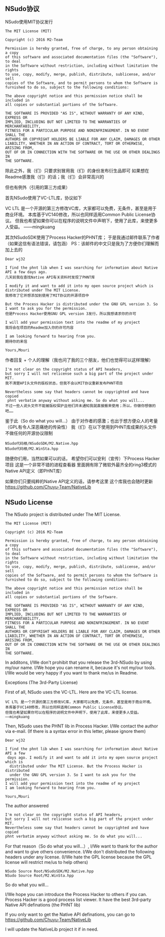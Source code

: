﻿## NSudo协议

NSudo使用MIT协议发行

```
The MIT License (MIT)

Copyright (c) 2016 M2-Team

Permission is hereby granted, free of charge, to any person obtaining a copy
of this software and associated documentation files (the "Software"), to deal
in the Software without restriction, including without limitation the rights
to use, copy, modify, merge, publish, distribute, sublicense, and/or sell
copies of the Software, and to permit persons to whom the Software is
furnished to do so, subject to the following conditions:

The above copyright notice and this permission notice shall be included in
all copies or substantial portions of the Software.

THE SOFTWARE IS PROVIDED "AS IS", WITHOUT WARRANTY OF ANY KIND, EXPRESS OR
IMPLIED, INCLUDING BUT NOT LIMITED TO THE WARRANTIES OF MERCHANTABILITY,
FITNESS FOR A PARTICULAR PURPOSE AND NONINFRINGEMENT. IN NO EVENT SHALL THE
AUTHORS OR COPYRIGHT HOLDERS BE LIABLE FOR ANY CLAIM, DAMAGES OR OTHER
LIABILITY, WHETHER IN AN ACTION OF CONTRACT, TORT OR OTHERWISE, ARISING FROM,
OUT OF OR IN CONNECTION WITH THE SOFTWARE OR THE USE OR OTHER DEALINGS IN
THE SOFTWARE.
```

除此之外，我（们）只要求别冒用我（们）的身份发布衍生品即可
如果想在Readme感激我（们）的话；我（们）会非常高兴的

但也有例外（引用的第三方成果）

首先NSudo使用了VC-LTL库，协议如下

VC LTL 是一个开源的第三方修改VC库，大家都可以免费，无条件，甚至是用于商业环境。
本库基于VC140修改，所以也同样适用Common Public License协议。
但我也希望如果你可以在程序的说明文件中声明下，使用了此库，来使更多人受益。
——mingkuang

其次NSudoSDK使用了Process Hacker的PHNT库；
于是我通过邮件联系了作者（如果这信有语法错误，请包涵）
PS：该邮件的中文只是我为了方便你们理解而加上去的
```
Dear wj32

I find the phnt lib when I was searching for information about Native API a few days ago.
几天前我在查找Native API有关资料时发现了PHNT库

I modify it and want to add it into my open source project which is distributed under The MIT License.
我修改了它并想添加到使用了MIT协议的开源项目中

But the Process Hacker is distributed under the GNU GPL version 3. So I want to ask you for the permission.
但是Process Hacker使用GNU GPL version 3发行，所以我想请求你的许可

I will add your permission text into the readme of my project
我将会在项目的Readme加入你的许可内容

I am looking forward to hearing from you.
期待你的来信

Yours,Mouri
```

作者回复 + 个人的理解（我也问了我的三个朋友，他们也觉得可以这样理解）
```
I'm not clear on the copyright status of API headers, 
but sorry I will not relicense such a big part of the project under MIT.
我不清楚API头文件的版权状态，但我不会以MIT协议重新发布PHNT项目

Nevertheless some say that headers cannot be copyrighted and have copied
 phnt verbatim anyway without asking me. So do what you will...
不过一些人说头文件不能被版权保护且他们并未通知我就直接搬来使用；所以，你做你想做的吧……
```

鉴于此（So do what you will...）
由于对作者的感激；也出于想方便众人的考量（GPL有令人深恶痛绝的传染性）
我（们）在以下使用到PHNT库成果的头文件不做任何的开源协议限制
```
NSudo代码根/NSudoSDK/M2.Native.hpp
NSudo代码根/M2.WinSta.hpp
```

随便你们用，当然如果可以的话，
希望你们可以安利（宣传）下Process Hacker项目
这是一个非常不错的进程查看器
里面拥有除了微软外最齐全的ring3模式的Native API定义（即PHNT库）

如果你们只要纯粹的Native API定义的话，请参考这里
这个库我也会随时更新
https://github.com/Chuyu-Team/NativeLib


## NSudo License

The NSudo project is distributed under The MIT License.

```
The MIT License (MIT)

Copyright (c) 2016 M2-Team

Permission is hereby granted, free of charge, to any person obtaining a copy
of this software and associated documentation files (the "Software"), to deal
in the Software without restriction, including without limitation the rights
to use, copy, modify, merge, publish, distribute, sublicense, and/or sell
copies of the Software, and to permit persons to whom the Software is
furnished to do so, subject to the following conditions:

The above copyright notice and this permission notice shall be included in
all copies or substantial portions of the Software.

THE SOFTWARE IS PROVIDED "AS IS", WITHOUT WARRANTY OF ANY KIND, EXPRESS OR
IMPLIED, INCLUDING BUT NOT LIMITED TO THE WARRANTIES OF MERCHANTABILITY,
FITNESS FOR A PARTICULAR PURPOSE AND NONINFRINGEMENT. IN NO EVENT SHALL THE
AUTHORS OR COPYRIGHT HOLDERS BE LIABLE FOR ANY CLAIM, DAMAGES OR OTHER
LIABILITY, WHETHER IN AN ACTION OF CONTRACT, TORT OR OTHERWISE, ARISING FROM,
OUT OF OR IN CONNECTION WITH THE SOFTWARE OR THE USE OR OTHER DEALINGS IN
THE SOFTWARE.
```
In additons, 
I/We don't prohibit that you release the 3rd-NSudo by using my/our name. 
I/We hope you can rename it, because it's not my/our tools.
I/We would be very happy if you want to thank me/us in Readme.

Exceptions (The 3rd-Party License)

First of all, NSudo uses the VC-LTL. Here are the VC-LTL license.
```
VC LTL 是一个开源的第三方修改VC库，大家都可以免费，无条件，甚至是用于商业环境。
本库基于VC140修改，所以也同样适用Common Public License协议。
但我也希望如果你可以在程序的说明文件中声明下，使用了此库，来使更多人受益。
——mingkuang
```

Then, NSudo uses the PHNT lib in Process Hacker.
I/We contact the author via e-mail. 
(If there is a syntax error in this letter, please ignore them) 
```
Dear wj32

I find the phnt lib when I was searching for information about Native API a few
 days ago. I modify it and want to add it into my open source project which is
  distributed under The MIT License. But the Process Hacker is distributed
  under the GNU GPL version 3. So I want to ask you for the permission.
I will add your permission text into the readme of my project
I am looking forward to hearing from you.

Yours,Mouri
```

The author answered
```
I'm not clear on the copyright status of API headers, 
but sorry I will not relicense such a big part of the project under MIT.
Nevertheless some say that headers cannot be copyrighted and have copied 
phnt verbatim anyway without asking me. So do what you will...
```

For that reason（So do what you will...）,
I/We want to thank for the author and want to give others convenience.
I/We don't distributed the following headers under any license.
(I/We hate the GPL license because the GPL license will restrict me/us to help others)
```
NSudo Source Root/NSudoSDK/M2.Native.hpp
NSudo Source Root/M2.WinSta.hpp
```

So do what you will...

I/We hope you can introduce the Process Hacker to others if you can.
Process Hacker is a good process list viewer.
It have the best 3rd-party Native API definations (the PHNT lib)

If you only want to get the Native API definations, you can go to
https://github.com/Chuyu-Team/NativeLib

I will update the NativeLib project it if in need.